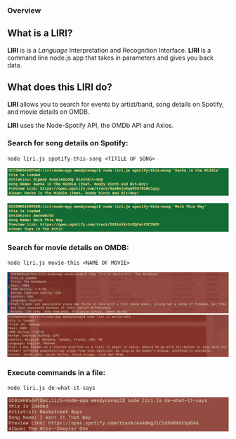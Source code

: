 ### Overview

## What is a LIRI? 

**LIRI**  is is a _Language_ Interpretation and Recognition Interface. **LIRI** is a command line node.js app that takes in parameters and gives you back data.

## What does this LIRI do? ##

**LIRI** allows you to search for events by artist/band, song details on Spotify, and movie details on OMDB.

**LIRI** uses the Node-Spotify API, the OMDb API and Axios.

### Search for song details on Spotify: ###

```
node liri.js spotify-this-song <TITILE OF SONG>
```

![Song 1](images/song1.png "Racks In The Middle")

![Song 2](images/song2.png "Walk This Way")

 

### Search for movie details on OMDB: ###

```
node liri.js movie-this <NAME OF MOVIE>
```

![MOVIE 1](images/movie1.png "The Notebook")
![MOVIE 2](images/movie2.png "Mr. Nobody")

### Execute commands in a file: ###

```
node liri.js do-what-it-says
```

![Do This](images/whatitsays.png "I Want It That Way")